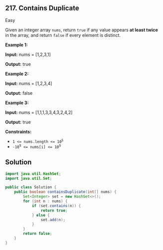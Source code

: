 ## 217\. Contains Duplicate

Easy

Given an integer array `nums`, return `true` if any value appears **at least twice** in the array, and return `false` if every element is distinct.

**Example 1:**

**Input:** nums = [1,2,3,1]

**Output:** true 

**Example 2:**

**Input:** nums = [1,2,3,4]

**Output:** false 

**Example 3:**

**Input:** nums = [1,1,1,3,3,4,3,2,4,2]

**Output:** true 

**Constraints:**

*   <code>1 <= nums.length <= 10<sup>5</sup></code>
*   <code>-10<sup>9</sup> <= nums[i] <= 10<sup>9</sup></code>

## Solution

```java
import java.util.HashSet;
import java.util.Set;

public class Solution {
    public boolean containsDuplicate(int[] nums) {
        Set<Integer> set = new HashSet<>();
        for (int n : nums) {
            if (set.contains(n)) {
                return true;
            } else {
                set.add(n);
            }
        }
        return false;
    }
}
```